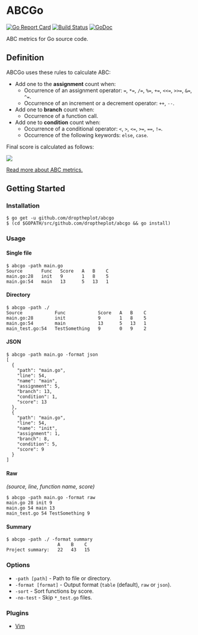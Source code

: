 # ABCGo

[![Go Report Card](https://goreportcard.com/badge/github.com/droptheplot/abcgo)](https://goreportcard.com/report/github.com/droptheplot/abcgo)
[![Build Status](https://travis-ci.org/droptheplot/abcgo.svg?branch=master)](https://travis-ci.org/droptheplot/abcgo)
[![GoDoc](https://godoc.org/github.com/droptheplot/abcgo?status.svg)](https://godoc.org/github.com/droptheplot/abcgo)

ABC metrics for Go source code.

## Definition

ABCGo uses these rules to calculate ABC:

* Add one to the **assignment** count when:
  * Occurrence of an assignment operator: `=`, `*=`, `/=`, `%=`, `+=`, `<<=`, `>>=`, `&=`, `^=`.
  * Occurrence of an increment or a decrement operator: `++`, `--`.
* Add one to **branch** count when:
  * Occurrence of a function call.
* Add one to **condition** count when:
  * Occurrence of a conditional operator: `<`, `>`, `<=`, `>=`, `==`, `!=`.
  * Occurrence of the following keywords: `else`, `case`.

Final score is calculated as follows:

<img src="https://wikimedia.org/api/rest_v1/media/math/render/svg/871176d94f9d4a290ba3c479b24b815567e1eaa1" />

[Read more about ABC metrics.](https://en.wikipedia.org/wiki/ABC_Software_Metric)

## Getting Started

### Installation

```shell
$ go get -u github.com/droptheplot/abcgo
$ (cd $GOPATH/src/github.com/droptheplot/abcgo && go install)
```

### Usage

#### Single file

```shell
$ abcgo -path main.go
Source       Func   Score   A   B    C
main.go:28   init   9       1   8    5
main.go:54   main   13      5   13   1
```

#### Directory

```shell
$ abcgo -path ./
Source            Func            Score   A   B    C
main.go:28        init            9       1   8    5
main.go:54        main            13      5   13   1
main_test.go:54   TestSomething   9       0   9    2
```

#### JSON

```shell
$ abcgo -path main.go -format json
[
  {
    "path": "main.go",
    "line": 54,
    "name": "main",
    "assignment": 5,
    "branch": 13,
    "condition": 1,
    "score": 13
  },
  {
    "path": "main.go",
    "line": 54,
    "name": "init",
    "assignment": 1,
    "branch": 8,
    "condition": 5,
    "score": 9
  }
]
```

#### Raw

*(source, line, function name, score)*

```shell
$ abcgo -path main.go -format raw
main.go 28 init 9
main.go 54 main 13
main_test.go 54 TestSomething 9
```

#### Summary
```shell
$ abcgo -path ./ -format summary
                   A    B    C
Project summary:   22   43   15
```

### Options

* `-path [path]` - Path to file or directory.
* `-format [format]` - Output format (`table` (default), `raw` or `json`).
* `-sort` - Sort functions by score.
* `-no-test` - Skip `*_test.go` files.

### Plugins

* [Vim](https://github.com/droptheplot/abcgo/vim)
